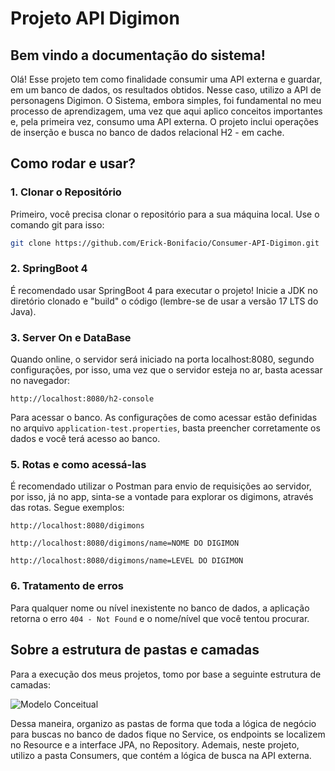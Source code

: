 # Projeto API Digimon
## Bem vindo a documentação do sistema!

Olá! Esse projeto tem como finalidade consumir uma API externa e guardar, em um banco de dados, os resultados obtidos. Nesse caso, utilizo a API de personagens Digimon. 
O Sistema, embora simples, foi fundamental no meu processo de aprendizagem, uma vez que aqui aplico conceitos importantes e, pela primeira vez, consumo uma API externa.
O projeto inclui operações de inserção e busca no banco de dados relacional H2 - em cache.

## Como rodar e usar?

### 1. Clonar o Repositório
Primeiro, você precisa clonar o repositório para a sua máquina local. Use o comando git para isso:

```bash
git clone https://github.com/Erick-Bonifacio/Consumer-API-Digimon.git
````
### 2. SpringBoot 4

 É recomendado usar SpringBoot 4 para executar o projeto!
 Inicie a JDK no diretório clonado e "build" o código (lembre-se de usar a versão 17 LTS do Java). 

 ### 3. Server On e DataBase

Quando online, o servidor será iniciado na porta localhost:8080, segundo configurações, por isso, uma vez que o servidor esteja no ar, basta acessar no navegador:

```` Navegador
http://localhost:8080/h2-console
````
Para acessar o banco.
As configurações de como acessar estão definidas no arquivo ``application-test.properties``, basta preencher corretamente os dados e você terá acesso ao banco.

### 5. Rotas e como acessá-las

É recomendado utilizar o Postman para envio de requisições ao servidor, por isso, já no app, sinta-se a vontade para explorar os digimons, através das rotas.
Segue exemplos:

```` Rota que retorna todos os Digimons
http://localhost:8080/digimons
````

```` Rota que retorna um Digimon, buscando pelo nome
http://localhost:8080/digimons/name=NOME DO DIGIMON
````

```` Rota que retorna Digimons, buscando pelo level
http://localhost:8080/digimons/name=LEVEL DO DIGIMON
````

### 6. Tratamento de erros

Para qualquer nome ou nível inexistente no banco de dados, a aplicação retorna o erro ``404 - Not Found`` e o nome/nível que você tentou procurar.

## Sobre a estrutura de pastas e camadas

Para a execução dos meus projetos, tomo por base a seguinte estrutura de camadas:

![Modelo Conceitual](https://github.com/Erick-Bonifacio/Assets/blob/main/Captura%20de%20tela%202024-05-28%20182004.png)

Dessa maneira, organizo as pastas de forma que toda a lógica de negócio para buscas no banco de dados fique no Service, os endpoints se localizem no Resource e a interface JPA, no Repository.
Ademais, neste projeto, utilizo a pasta Consumers, que contém a lógica de busca na API externa.
